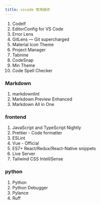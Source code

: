 ```yaml
---
title: vscode 常用插件
---
```


1. Codelf
2. EditorConfig for VS Code
3. Error Lens
4. GitLens — Git supercharged
5. Material Icon Theme
6. Project Manager
7. Tabnine
8. CodeSnap
9. Min Theme
10. Code Spell Checker

### Markdown

1. markdownlint
2. Markdown Preview Enhanced
3. Markdown All in One

### frontend

1. JavaScript and TypeScript Nightly
2. Prettier - Code formatter
3. ESLint
4. Vue - Official
5. ES7+ React/Redux/React-Native snippets
6. Live Server
7. Tailwind CSS IntelliSense

### python

1. Python
2. Python Debugger
3. Pylance
4. Ruff
